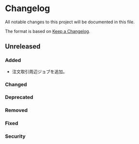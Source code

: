 # Changelog

All notable changes to this project will be documented in this file.

The format is based on [Keep a Changelog](http://keepachangelog.com/).

## Unreleased

### Added

- 注文取引周辺ジョブを追加。

### Changed

### Deprecated

### Removed

### Fixed

### Security

